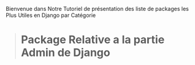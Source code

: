 Bienvenue dans Notre Tutoriel de présentation des liste de packages les Plus Utiles en Django par Catégorie 
  > # Package Relative a la partie Admin de Django
